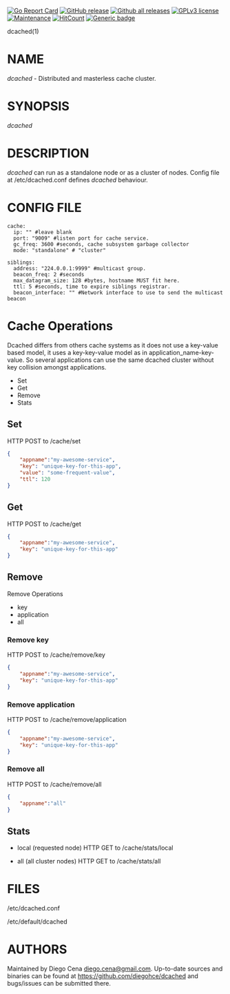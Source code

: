 [![Go Report Card](https://goreportcard.com/badge/github.com/diegohce/dcached)](https://goreportcard.com/report/github.com/diegohce/dcached)
[![GitHub release](https://img.shields.io/github/release/diegohce/dcached.svg)](https://github.com/diegohce/dcached/releases/)
[![Github all releases](https://img.shields.io/github/downloads/diegohce/dcached/total.svg)](https://github.com/diegohce/dcached/releases/)
[![GPLv3 license](https://img.shields.io/badge/License-GPLv3-blue.svg)](https://github.com/diegohce/dcached/blob/master/LICENSE)
[![Maintenance](https://img.shields.io/badge/Maintained%3F-yes-green.svg)](https://github.com/diegohce/dcached/graphs/commit-activity)
[![HitCount](http://hits.dwyl.io/diegohce/dcached.svg)](http://hits.dwyl.io/diegohce/dcached)
[![Generic badge](https://img.shields.io/badge/deb%20package-yes-green.svg)](https://github.com/diegohce/dcached/releases/)

dcached(1)

# NAME

*dcached* - Distributed and masterless cache cluster.

# SYNOPSIS

*dcached* 

# DESCRIPTION

*dcached* can run as a standalone node or as a cluster of nodes. 
Config file at /etc/dcached.conf defines *dcached* behaviour.


# CONFIG FILE

```
cache:
  ip: "" #leave blank
  port: "9009" #listen port for cache service.
  gc_freq: 3600 #seconds, cache subsystem garbage collector
  mode: "standalone" # "cluster"

siblings:
  address: "224.0.0.1:9999" #multicast group.
  beacon_freq: 2 #seconds
  max_datagram_size: 128 #bytes, hostname MUST fit here.
  ttl: 5 #seconds, time to expire siblings registrar.
  beacon_interface: "" #Network interface to use to send the multicast beacon
```

# Cache Operations

Dcached differs from others cache systems as it does not use a key-value based
model, it uses a key-key-value model as in application_name-key-value. So several
applications can use the same dcached cluster without key collision amongst
applications.

 * Set
 * Get
 * Remove
 * Stats
 
## Set 

HTTP POST to /cache/set

```json
{
	"appname":"my-awesome-service",
	"key": "unique-key-for-this-app",
	"value": "some-frequent-value",
	"ttl": 120
}
```
## Get 

HTTP POST to /cache/get

```json
{
	"appname":"my-awesome-service",
	"key": "unique-key-for-this-app"
}
```

## Remove

Remove Operations

 * key
 * application
 * all

### Remove key

HTTP POST to /cache/remove/key

```json
{
	"appname":"my-awesome-service",
	"key": "unique-key-for-this-app"
}
```

### Remove application

HTTP POST to /cache/remove/application

```json
{
	"appname":"my-awesome-service",
	"key": "unique-key-for-this-app"
}
```

### Remove all

HTTP POST to /cache/remove/all

```json
{
	"appname":"all"
}
```

## Stats

 * local (requested node)
HTTP GET to /cache/stats/local

 * all   (all cluster nodes)
HTTP GET to /cache/stats/all


# FILES

/etc/dcached.conf

/etc/default/dcached

# AUTHORS

Maintained by Diego Cena <diego.cena@gmail.com>. Up-to-date sources and binaries
can be found at https://github.com/diegohce/dcached and bugs/issues 
can be submitted there.

